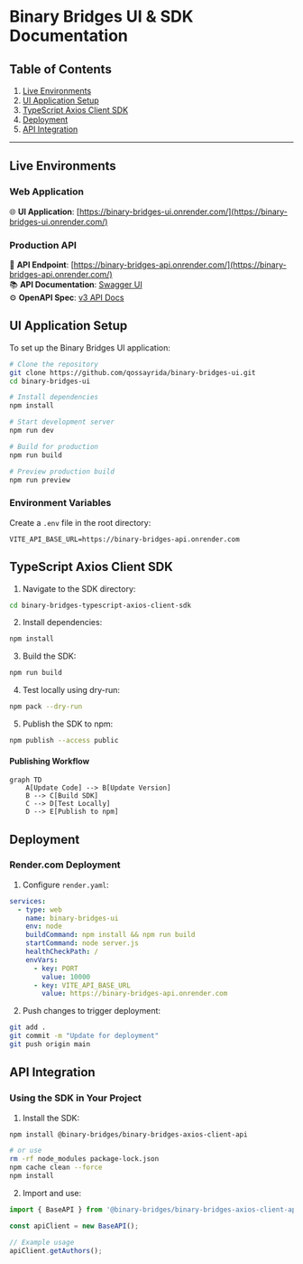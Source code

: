 # Binary Bridges UI & SDK Documentation

## Table of Contents
1. [Live Environments](#live-environments)
2. [UI Application Setup](#ui-application-setup)
3. [TypeScript Axios Client SDK](#typescript-axios-client-sdk)
4. [Deployment](#deployment)
5. [API Integration](#api-integration)

---

## Live Environments
### Web Application
🌐 **UI Application**: [https://binary-bridges-ui.onrender.com/](https://binary-bridges-ui.onrender.com/)

### Production API
🔗 **API Endpoint**: [https://binary-bridges-api.onrender.com/](https://binary-bridges-api.onrender.com/)  
📚 **API Documentation**: [Swagger UI](https://binary-bridges-api.onrender.com/swagger-ui/index.html)  
⚙️ **OpenAPI Spec**: [v3 API Docs](https://binary-bridges-api.onrender.com/v3/api-docs)


## UI Application Setup

To set up the Binary Bridges UI application:

```bash
# Clone the repository
git clone https://github.com/qossayrida/binary-bridges-ui.git
cd binary-bridges-ui

# Install dependencies
npm install

# Start development server
npm run dev

# Build for production
npm run build

# Preview production build
npm run preview
```

### Environment Variables
Create a `.env` file in the root directory:
```env
VITE_API_BASE_URL=https://binary-bridges-api.onrender.com
```



## TypeScript Axios Client SDK


1. Navigate to the SDK directory:
```bash
cd binary-bridges-typescript-axios-client-sdk
```

2. Install dependencies:
```bash
npm install
```

3. Build the SDK:
```bash
npm run build
```

4. Test locally using dry-run:
```bash
npm pack --dry-run
```

5. Publish the SDK to npm:
```bash
npm publish --access public
```

#### Publishing Workflow
```mermaid
graph TD
    A[Update Code] --> B[Update Version]
    B --> C[Build SDK]
    C --> D[Test Locally]
    D --> E[Publish to npm]
```

## Deployment

### Render.com Deployment

1. Configure `render.yaml`:
```yaml
services:
  - type: web
    name: binary-bridges-ui
    env: node
    buildCommand: npm install && npm run build
    startCommand: node server.js
    healthCheckPath: /
    envVars:
      - key: PORT
        value: 10000
      - key: VITE_API_BASE_URL
        value: https://binary-bridges-api.onrender.com
```

2. Push changes to trigger deployment:
```bash
git add .
git commit -m "Update for deployment"
git push origin main
```



## API Integration

### Using the SDK in Your Project

1. Install the SDK:
```bash
npm install @binary-bridges/binary-bridges-axios-client-api

# or use 
rm -rf node_modules package-lock.json
npm cache clean --force
npm install
```

2. Import and use:
```typescript
import { BaseAPI } from '@binary-bridges/binary-bridges-axios-client-api';

const apiClient = new BaseAPI();

// Example usage
apiClient.getAuthors();
```

